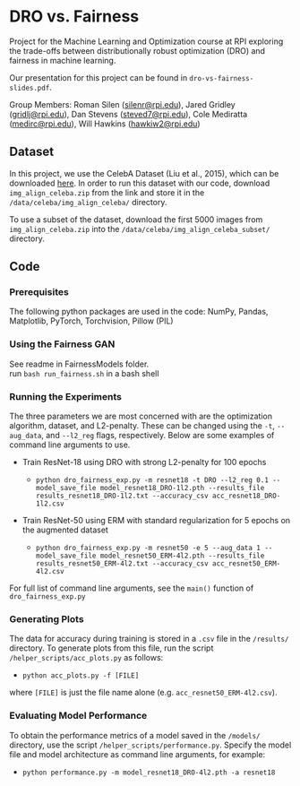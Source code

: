 # DRO vs. Fairness
Project for the Machine Learning and Optimization course at RPI exploring the trade-offs between distributionally robust optimization (DRO) and fairness in machine learning.

Our presentation for this project can be found in `dro-vs-fairness-slides.pdf`.

Group Members: Roman Silen (silenr@rpi.edu), Jared Gridley (gridlj@rpi.edu), Dan Stevens (steved7@rpi.edu), Cole Mediratta (medirc@rpi.edu), Will Hawkins (hawkiw2@rpi.edu)


## Dataset
In this project, we use the CelebA Dataset (Liu et al., 2015), which can be downloaded [here](https://docs.google.com/u/0/uc?id=0B7EVK8r0v71pZjFTYXZWM3FlRnM).  In order to run this dataset with our code, download `img_align_celeba.zip` from the link and store it in the `/data/celeba/img_align_celeba/` directory.

To use a subset of the dataset, download the first 5000 images from `img_align_celeba.zip` into the `/data/celeba/img_align_celeba_subset/` directory.

## Code

### Prerequisites
The following python packages are used in the code: NumPy, Pandas, Matplotlib, PyTorch, Torchvision, Pillow (PIL)

### Using the Fairness GAN
See readme in FairnessModels folder.  
run `bash run_fairness.sh` in a bash shell

### Running the Experiments

The three parameters we are most concerned with are the optimization algorithm, dataset, and L2-penalty.  These can be changed using the `-t`, `--aug_data`, and `--l2_reg` flags, respectively.  Below are some examples of command line arguments to use.

- Train ResNet-18 using DRO with strong L2-penalty for 100 epochs
  - `python dro_fairness_exp.py -m resnet18 -t DRO --l2_reg 0.1 --model_save_file model_resnet18_DRO-1l2.pth --results_file results_resnet18_DRO-1l2.txt --accuracy_csv acc_resnet18_DRO-1l2.csv`

- Train ResNet-50 using ERM with standard regularization for 5 epochs on the augmented dataset
  - `python dro_fairness_exp.py -m resnet50 -e 5 --aug_data 1 --model_save_file model_resnet50_ERM-4l2.pth --results_file results_resnet50_ERM-4l2.txt --accuracy_csv acc_resnet50_ERM-4l2.csv`

For full list of command line arguments, see the `main()` function of `dro_fairness_exp.py` 

### Generating Plots

The data for accuracy during training is stored in a `.csv` file in the `/results/` directory.  To generate plots from this file, run the script `/helper_scripts/acc_plots.py` as follows:

- `python acc_plots.py -f [FILE]`

where `[FILE]` is just the file name alone (e.g. `acc_resnet50_ERM-4l2.csv`).

### Evaluating Model Performance

To obtain the performance metrics of a model saved in the `/models/` directory, use the script `/helper_scripts/performance.py`.  Specify the model file and model architecture as command line arguments, for example:
- `python performance.py -m model_resnet18_DRO-4l2.pth -a resnet18`
